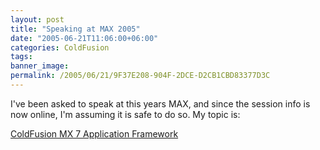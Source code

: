 ```yaml
---
layout: post
title: "Speaking at MAX 2005"
date: "2005-06-21T11:06:00+06:00"
categories: ColdFusion 
tags: 
banner_image: 
permalink: /2005/06/21/9F37E208-904F-2DCE-D2CB1CBD83377D3C
---
```


I've been asked to speak at this years MAX, and since the session info is now online, I'm assuming it is safe to do so. My topic is:

<a href="http://www.macromedia.com/macromedia/events/max/sessions/sa204w.html">ColdFusion MX 7 Application Framework</a>